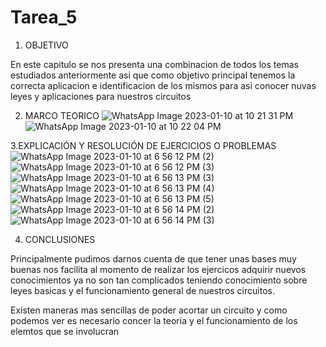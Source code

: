 # Tarea_5
1. OBJETIVO

En este capitulo se nos presenta una combinacion de todos los temas estudiados anteriormente asi que como objetivo principal tenemos la correcta aplicacion e identificacion de los mismos para asi conocer nuvas leyes y aplicaciones para nuestros circuitos

2. MARCO TEORICO
![WhatsApp Image 2023-01-10 at 10 21 31 PM](https://user-images.githubusercontent.com/116777218/211710789-ec6d6b5e-4704-4cf9-87c1-c1bc8b965d9d.jpeg)
![WhatsApp Image 2023-01-10 at 10 22 04 PM](https://user-images.githubusercontent.com/116777218/211710794-131cb1e2-d618-45b7-8052-da032284a40a.jpeg)

3.EXPLICACIÓN Y RESOLUCIÓN DE EJERCICIOS O PROBLEMAS
![WhatsApp Image 2023-01-10 at 6 56 12 PM (2)](https://user-images.githubusercontent.com/116777218/211711332-18e6b85e-cd0f-4fc7-b243-781a1a5ac079.jpeg)
![WhatsApp Image 2023-01-10 at 6 56 12 PM (3)](https://user-images.githubusercontent.com/116777218/211711335-121c0d4e-cfa9-4958-a5f7-fc88a0c2e911.jpeg)
![WhatsApp Image 2023-01-10 at 6 56 13 PM (3)](https://user-images.githubusercontent.com/116777218/211711340-4305f48a-847a-425f-894f-ebb474c1ccd4.jpeg)
![WhatsApp Image 2023-01-10 at 6 56 13 PM (4)](https://user-images.githubusercontent.com/116777218/211711370-da62f0ad-ce1d-4ad0-8e86-eaff9bec6e05.jpeg)
![WhatsApp Image 2023-01-10 at 6 56 13 PM (5)](https://user-images.githubusercontent.com/116777218/211711379-1d928ce4-18d6-45a3-9525-666a318fed05.jpeg)
![WhatsApp Image 2023-01-10 at 6 56 14 PM (2)](https://user-images.githubusercontent.com/116777218/211711384-ac45defe-2dc7-4995-9db7-8e2d6960d102.jpeg)
![WhatsApp Image 2023-01-10 at 6 56 14 PM (3)](https://user-images.githubusercontent.com/116777218/211711400-7e411c34-c641-4e45-a01f-926102852bb6.jpeg)

4. CONCLUSIONES

Principalmente pudimos darnos cuenta de que tener unas bases muy buenas nos facilita al momento de realizar los ejercicos adquirir nuevos conocimientos ya no son tan complicados teniendo conocimiento sobre leyes basicas y el funcionamiento general de nuestros circuitos.

Existen maneras mas sencillas de poder acortar un circuito y como podemos ver es necesario concer la teoria y el funcionamiento de los elemtos que se involucran 
